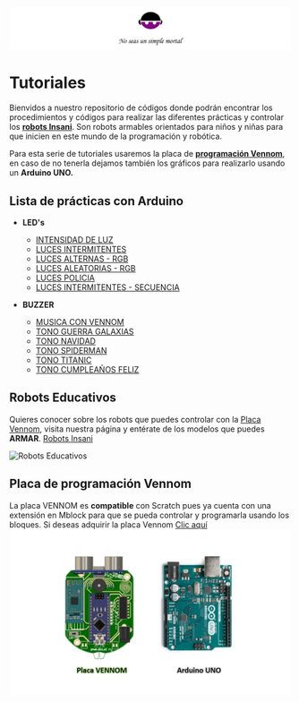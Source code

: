 ![Insani](https://github.com/Insani01/Tutoriales/blob/master/encabezado1.png)

# Tutoriales

Bienvidos a nuestro repositorio de códigos donde podrán encontrar los procedimientos y códigos para realizar las diferentes prácticas y controlar los [**robots Insani**](#Robots-Educativos). Son robots armables orientados para niños y niñas para que inicien en este mundo de la programación y robótica.

Para esta serie de tutoriales usaremos la placa de  [**programación Vennom**](#Placa-de-programación-Vennom), en caso de no tenerla dejamos también los gráficos para realizarlo usando un **Arduino UNO.**


## Lista de prácticas con Arduino

- **LED's**
   - [INTENSIDAD DE LUZ](https://github.com/Insani01/Tutoriales/tree/master/LEDS/intensidad_luz)
   - [LUCES INTERMITENTES](https://github.com/Insani01/Tutoriales/tree/master/LEDS/luz_intermitente)
   - [LUCES ALTERNAS - RGB](https://github.com/Insani01/Tutoriales/tree/master/LEDS/luces_alternas)
   - [LUCES ALEATORIAS - RGB](https://github.com/Insani01/Tutoriales/tree/master/LEDS/luces_aleatorias)
   - [LUCES POLICIA](https://github.com/Insani01/Tutoriales/tree/master/LEDS/luces_policia)
   - [LUCES INTERMITENTES - SECUENCIA](https://github.com/Insani01/Tutoriales/tree/master/LEDS/luces_intermitentes_x5)
   
   
- **BUZZER**
   - [MUSICA CON VENNOM](https://github.com/Insani01/Tutoriales/tree/master/BUZZER/musica_con_Vennom)
   - [TONO GUERRA GALAXIAS](https://github.com/Insani01/Tutoriales/tree/master/BUZZER/Buzzer_Guerra_Galaxias)
   - [TONO NAVIDAD](https://github.com/Insani01/Tutoriales/tree/master/BUZZER/Buzzer_Navidad)
   - [TONO SPIDERMAN](https://github.com/Insani01/Tutoriales/tree/master/BUZZER/Buzzer_Spiderman)
   - [TONO TITANIC](https://github.com/Insani01/Tutoriales/tree/master/BUZZER/Buzzer_Titanic)
   - [TONO CUMPLEAÑOS FELIZ](https://github.com/Insani01/Tutoriales/tree/master/BUZZER/Buzzer_Cumpleanios)
   


## Robots Educativos

Quieres conocer sobre los robots que puedes controlar con la [Placa Vennom](https://github.com/Insani01/Tutoriales/blob/master/Image-Vennom-Arduino.png), visita nuestra página y entérate de los modelos que puedes **ARMAR**. [Robots Insani](https://www.insani-loja.com/productos)

![Robots Educativos](https://github.com/Insani01/Tutoriales/blob/master/robots_insani2.png)


## Placa de programación Vennom

La placa VENNOM es **compatible** con Scratch pues ya cuenta con una extensión en Mblock para que se pueda controlar y programarla usando los bloques.
Si deseas adquirir la placa Vennom [Clic aquí](https://www.insani-loja.com/contacto)
![Placa de Programación Vennom y Arduino Uno](https://github.com/Insani01/Tutoriales/blob/master/Image-Vennom-Arduino.png)
